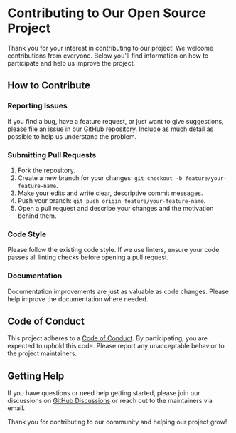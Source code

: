 # Contributing to Our Open Source Project

Thank you for your interest in contributing to our project! We welcome contributions from everyone. Below you'll find information on how to participate and help us improve the project.

## How to Contribute

### Reporting Issues

If you find a bug, have a feature request, or just want to give suggestions, please file an issue in our GitHub repository. Include as much detail as possible to help us understand the problem.

### Submitting Pull Requests

1. Fork the repository.
2. Create a new branch for your changes: `git checkout -b feature/your-feature-name`.
3. Make your edits and write clear, descriptive commit messages.
4. Push your branch: `git push origin feature/your-feature-name`.
5. Open a pull request and describe your changes and the motivation behind them.

### Code Style

Please follow the existing code style. If we use linters, ensure your code passes all linting checks before opening a pull request.

### Documentation

Documentation improvements are just as valuable as code changes. Please help improve the documentation where needed.

## Code of Conduct

This project adheres to a [Code of Conduct](CODE_OF_CONDUCT.md). By participating, you are expected to uphold this code. Please report any unacceptable behavior to the project maintainers.

## Getting Help

If you have questions or need help getting started, please join our discussions on [GitHub Discussions](#) or reach out to the maintainers via email.

Thank you for contributing to our community and helping our project grow!
